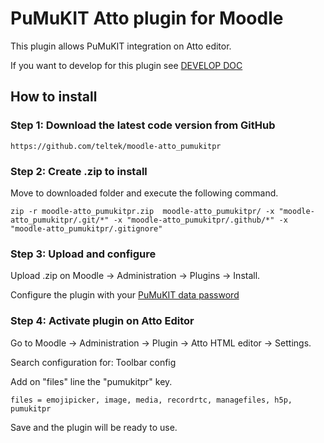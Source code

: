 PuMuKIT Atto plugin for Moodle
==============================

This plugin allows PuMuKIT integration on Atto editor.

If you want to develop for this plugin see [DEVELOP DOC](https://github.com/teltek/moodle-atto_pumukitpr/blob/master/DEVELOPER.md) 

## How to install

### Step 1: Download the latest code version from GitHub
```
https://github.com/teltek/moodle-atto_pumukitpr
```

### Step 2: Create .zip to install

Move to downloaded folder and execute the following command.
```
zip -r moodle-atto_pumukitpr.zip  moodle-atto_pumukitpr/ -x "moodle-atto_pumukitpr/.git/*" -x "moodle-atto_pumukitpr/.github/*" -x "moodle-atto_pumukitpr/.gitignore" 
```

### Step 3: Upload and configure

Upload .zip on Moodle -> Administration -> Plugins -> Install.

Configure the plugin with your [PuMuKIT data password](https://github.com/teltek/PumukitLmsBundle/blob/master/Resources/doc/Configuration.md)

### Step 4: Activate plugin on Atto Editor

Go to Moodle -> Administration -> Plugin -> Atto HTML editor -> Settings.

Search configuration for: Toolbar config

Add on "files" line the "pumukitpr" key.

```
files = emojipicker, image, media, recordrtc, managefiles, h5p, pumukitpr
```

Save and the plugin will be ready to use.

